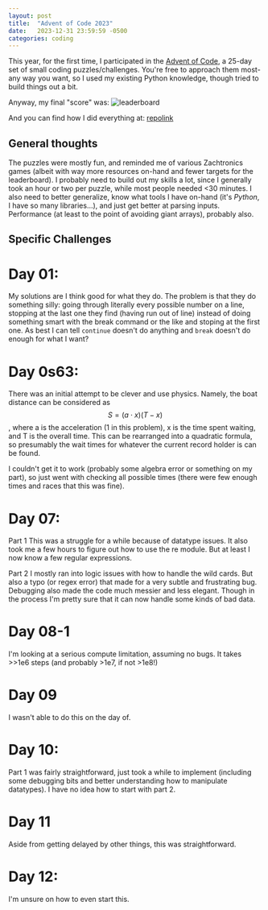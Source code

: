 ```yaml
---
layout: post
title:  "Advent of Code 2023"
date:   2023-12-31 23:59:59 -0500
categories: coding
---
```

This year, for the first time, I participated in the [Advent of Code](https://adventofcode.com), a 25-day set of small coding puzzles/challenges. You're free to approach them most-any way you want, so I used my existing Python knowledge, though tried to build things out a bit.

Anyway, my final "score" was:
![leaderboard](!/images/advent2023.png)

And you can find how I did everything at: [repolink](repolink)

## General thoughts
The puzzles were mostly fun, and reminded me of various Zachtronics games (albeit with way more resources on-hand and fewer targets for the leaderboard). I probably need to build out my skills a lot, since I generally took an hour or two per puzzle, while most people needed <30 minutes. I also need to better generalize, know what tools I have on-hand (it's *Python*, I have so many libraries...), and just get better at parsing inputs. Performance (at least to the point of avoiding giant arrays), probably also.

## Specific Challenges

# Day 01:
My solutions are I think good for what they do. The problem is that they do something silly: going through literally every possible number on a line, stopping at the last one they find (having run out of line) instead of doing something smart with the break command or the like and stoping at the first one. As best I can tell `continue` doesn't do anything and `break` doesn't do enough for what I want?

# Day 0s63:
There was an initial attempt to be clever and use physics. Namely, the boat distance can be considered as $$S = (a \cdot x) (T - x)$$, where a is the acceleration (1 in this problem), x is the time spent waiting, and T is the overall time. This can be rearranged into a quadratic formula, so presumably the wait times for whatever the current record holder is can be found.

I couldn't get it to work (probably some algebra error or something on my part), so just went with checking all possible times (there were few enough times and races that this was fine).

# Day 07:
Part 1
This was a struggle for a while because of datatype issues. It also took me a few hours to figure out how to use the re module. But at least I now know a few regular expressions.

Part 2
I mostly ran into logic issues with how to handle the wild cards. But also a typo (or regex error) that made for a very subtle and frustrating bug. Debugging also made the code much messier and less elegant. Though in the process I'm pretty sure that it can now handle some kinds of bad data.

# Day 08-1
I'm looking at a serious compute limitation, assuming no bugs. It takes >>1e6 steps (and probably >1e7, if not >1e8!)

# Day 09
I wasn't able to do this on the day of.

# Day 10:
Part 1 was fairly straightforward, just took a while to implement (including some debugging bits and better understanding how to manipulate datatypes). I have no idea how to start with part 2.

# Day 11
Aside from getting delayed by other things, this was straightforward.

# Day 12:
I'm unsure on how to even start this.
